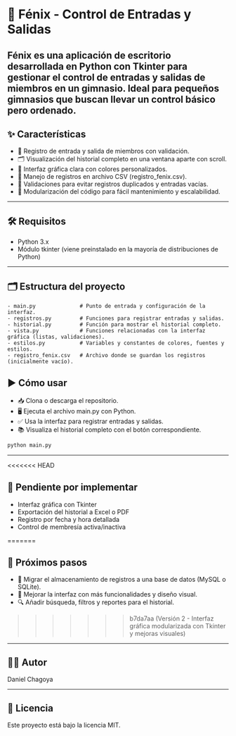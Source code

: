 # 🦅 Fénix - Control de Entradas y Salidas
Fénix es una aplicación de escritorio desarrollada en Python con Tkinter para gestionar el control de entradas y salidas de miembros en un gimnasio.
Ideal para pequeños gimnasios que buscan llevar un control básico pero ordenado.
---

## ✨ Características
- 🛂 Registro de entrada y salida de miembros con validación.
- 🗂️ Visualización del historial completo en una ventana aparte con scroll.
- 🎨 Interfaz gráfica clara con colores personalizados.
- 📁 Manejo de registros en archivo CSV (registro_fenix.csv).
- 🧠 Validaciones para evitar registros duplicados y entradas vacías.
- 🧩 Modularización del código para fácil mantenimiento y escalabilidad.

---

## 🛠 Requisitos
- Python 3.x
- Módulo tkinter (viene preinstalado en la mayoría de distribuciones de Python)

---

## 🗂️ Estructura del proyecto

```plaintext
- main.py              # Punto de entrada y configuración de la interfaz.
- registros.py         # Funciones para registrar entradas y salidas.
- historial.py         # Función para mostrar el historial completo.
- vista.py             # Funciones relacionadas con la interfaz gráfica (listas, validaciones).
- estilos.py           # Variables y constantes de colores, fuentes y estilos.
- registro_fenix.csv   # Archivo donde se guardan los registros (inicialmente vacío).
```

## ▶️ Cómo usar
- 📥 Clona o descarga el repositorio.
- 🖥 Ejecuta el archivo main.py con Python.
- ✅ Usa la interfaz para registrar entradas y salidas.
- 📚 Visualiza el historial completo con el botón correspondiente.


```bash
python main.py
```

---

<<<<<<< HEAD
## 📌 Pendiente por implementar

- Interfaz gráfica con Tkinter
- Exportación del historial a Excel o PDF
- Registro por fecha y hora detallada
- Control de membresía activa/inactiva

=======
## 🚀 Próximos pasos
- 🔄 Migrar el almacenamiento de registros a una base de datos (MySQL o SQLite).
- 🧱 Mejorar la interfaz con más funcionalidades y diseño visual.
- 🔍 Añadir búsqueda, filtros y reportes para el historial.
>>>>>>> b7da7aa (Versión 2 - Interfaz gráfica modularizada con Tkinter y mejoras visuales)

---

## 👨‍💻 Autor
Daniel Chagoya

--- 

## 📃 Licencia
Este proyecto está bajo la licencia MIT.



